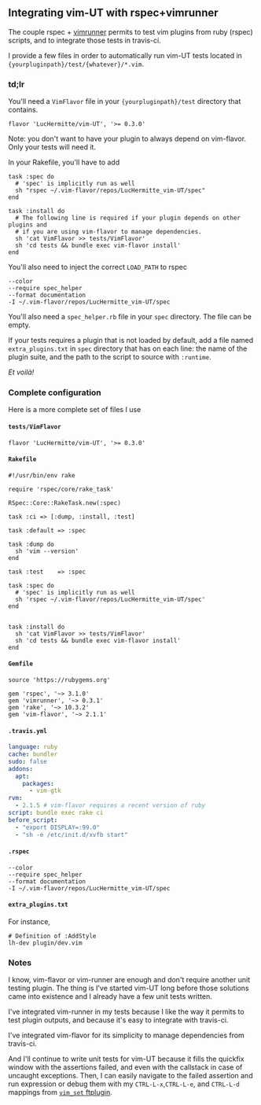 ## Integrating vim-UT with rspec+vimrunner

The couple rspec + [vimrunner](http://github.com/AndrewRadev/vimrunner) permits
to test vim plugins from ruby (rspec) scripts, and to integrate those tests in
travis-ci.

I provide a few files in order to automatically run vim-UT tests located in
`{yourpluginpath}/test/{whatever}/*.vim`.

### td;lr

You'll need a `VimFlavor` file in your `{yourpluginpath}/test` directory that
contains.
```
flavor 'LucHermitte/vim-UT', '>= 0.3.0'
```
Note: you don't want to have your plugin to always depend on vim-flavor. Only
your tests will need it.

In your Rakefile, you'll have to add

```Rakefile
task :spec do
  # 'spec' is implicitly run as well
  sh "rspec ~/.vim-flavor/repos/LucHermitte_vim-UT/spec"
end

task :install do
  # The following line is required if your plugin depends on other plugins and
  # if you are using vim-flavor to manage dependencies.
  sh 'cat VimFlavor >> tests/VimFlavor'
  sh 'cd tests && bundle exec vim-flavor install'
end
```

You'll also need to inject the correct `LOAD_PATH` to rspec
```.rspec
--color
--require spec_helper
--format documentation
-I ~/.vim-flavor/repos/LucHermitte_vim-UT/spec
```

You'll also need a `spec_helper.rb` file in your `spec` directory. The file can
be empty.

If your tests requires a plugin that is not loaded by default, add a file named
`extra_plugins.txt` in `spec` directory that has on each line: the name of the
plugin suite, and the path to the script to source with `:runtime`.

_Et voilà!_


### Complete configuration

Here is a more complete set of files I use

#### `tests/VimFlavor`

```
flavor 'LucHermitte/vim-UT', '>= 0.3.0'
```

#### `Rakefile`

```Rakefile
#!/usr/bin/env rake

require 'rspec/core/rake_task'

RSpec::Core::RakeTask.new(:spec)

task :ci => [:dump, :install, :test]

task :default => :spec

task :dump do
  sh 'vim --version'
end

task :test    => :spec

task :spec do
  # 'spec' is implicitly run as well
  sh 'rspec ~/.vim-flavor/repos/LucHermitte_vim-UT/spec'
end


task :install do
  sh 'cat VimFlavor >> tests/VimFlavor'
  sh 'cd tests && bundle exec vim-flavor install'
end
```

#### `Gemfile`

```Gem
source 'https://rubygems.org'

gem 'rspec', '~> 3.1.0'
gem 'vimrunner', '~> 0.3.1'
gem 'rake', '~> 10.3.2'
gem 'vim-flavor', '~> 2.1.1'
```

#### `.travis.yml`

```yml
language: ruby
cache: bundler
sudo: false
addons:
  apt:
    packages:
      - vim-gtk
rvm:
  - 2.1.5 # vim-flavor requires a recent version of ruby
script: bundle exec rake ci
before_script:
  - "export DISPLAY=:99.0"
  - "sh -e /etc/init.d/xvfb start"
```

#### `.rspec`
```.rspec
--color
--require spec_helper
--format documentation
-I ~/.vim-flavor/repos/LucHermitte_vim-UT/spec
```

#### `extra_plugins.txt`
For instance,
```
# Definition of :AddStyle
lh-dev plugin/dev.vim
```

### Notes

I know, vim-flavor or vim-runner are enough and don't require another unit
testing plugin. The thing is I've started vim-UT long before those solutions
came into existence and I already have a few unit tests written.

I've integrated vim-runner in my tests because I like the way it permits to
test plugin outputs, and because it's easy to integrate with travis-ci.

I've integrated vim-flavor for its simplicity to manage dependencies from
travis-ci.

And I'll continue to write unit tests for vim-UT because it fills the quickfix
window with the assertions failed, and even with the callstack in case of
uncaught exceptions. Then, I can easily navigate to the failed assertion and
run expression or debug them with my `CTRL-L-x`,`CTRL-L-e`, and `CTRL-L-d`
mappings from
[`vim_set` ftplugin](http://github.com/LucHermitte/lh-misc/tree/master/ftplugin/vim_set.vim).
